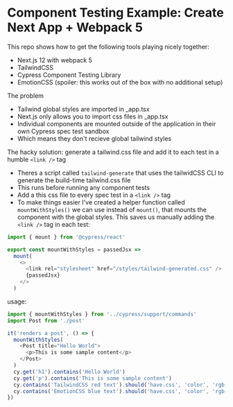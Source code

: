 # Component Testing Example: Create Next App + Webpack 5

This repo shows how to get the following tools playing nicely together:

- Next.js 12 with webpack 5
- TailwindCSS
- Cypress Component Testing Library
- EmotionCSS (spoiler: this works out of the box with no additional setup)

The problem

- Tailwind global styles are imported in \_app.tsx
- Next.js only allows you to import css files in \_app.tsx
- Individual components are mounted outside of the application in their own Cypress spec test sandbox
- Which means they don't recieve global tailwind styles

The hacky solution: generate a tailwind.css file and add it to each test in a humble `<link />` tag

- Theres a script called `tailwind-generate` that uses the tailwidCSS CLI to generate the build-time tailwind.css file
- This runs before running any component tests
- Add a this css file to every spec test in a `<link />` tag
- To make things easier I've created a helper function called `mountWithStyles()` we can use instead of `mount()`, that mounts the component with the global styles. This saves us manually adding the `<link />` tag in each test:

```js
import { mount } from '@cypress/react'

export const mountWithStyles = passedJsx =>
  mount(
    <>
      <link rel="stylesheet" href="/styles/tailwind-generated.css" />
      {passedJsx}
    </>
  )
```

usage:

```js
import { mountWithStyles } from '../cypress/support/commands'
import Post from './post'

it('renders a post', () => {
  mountWithStyles(
    <Post title="Hello World">
      <p>This is some sample content</p>
    </Post>
  )
  cy.get('h1').contains('Hello World')
  cy.get('p').contains('This is some sample content')
  cy.contains('TailwindCSS red text').should('have.css', 'color', 'rgb(239, 68, 68)')
  cy.contains('EmotionCSS blue text').should('have.css', 'color', 'rgb(0, 0, 255)')
})
```
